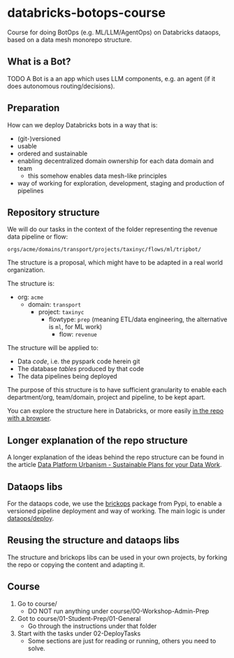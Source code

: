 # databricks-botops-course

Course for doing BotOps (e.g. ML/LLM/AgentOps) on Databricks dataops, based on a data mesh monorepo structure.


## What is a Bot?

TODO A Bot is a an app which uses LLM components, e.g. an agent (if it does autonomous routing/decisions).

## Preparation

How can we deploy Databricks bots in a way that is:

- (git-)versioned
- usable
- ordered and sustainable
- enabling decentralized domain ownership for each data domain and team
    - this somehow enables data mesh-like principles
- way of working for exploration, development, staging and production of pipelines

## Repository structure

We will do our tasks in the context of the folder representing the revenue data pipeline or flow:

`orgs/acme/domains/transport/projects/taxinyc/flows/ml/tripbot/`

The structure is a proposal, which might have to be adapted in a real world organization.

The structure is:

- org: `acme`
    - domain: `transport`
        - project: `taxinyc`
            - flowtype: `prep` (meaning ETL/data engineering, the alternative is `ml`, for ML work)
                - flow: `revenue` 

The structure will be applied to:

- Data *code*, i.e. the pyspark code herein git
- The database *tables* produced by that code
- The data pipelines being deployed

The purpose of this structure is to have sufficient granularity to enable each department/org, team/domain, project and pipeline, to be kept apart.

You can explore the structure here in Databricks, or more easily [in the repo with a browser](https://github.com/paalvibe/databricks-botops-course).

## Longer explanation of the repo structure

A longer explanation of the ideas behind the repo structure can be found in the article [Data Platform Urbanism - Sustainable Plans for your Data Work](https://www.linkedin.com/pulse/data-platform-urbanism-sustainable-plans-your-work-p%25C3%25A5l-de-vibe/).

## Dataops libs

For the dataops code, we use the [brickops](https://github.com/brickops/brickops) package from Pypi, to enable a versioned pipeline deployment and way of working. The main logic is under [dataops/deploy](https://github.com/brickops/brickops/blob/main/brickops/dataops/deploy/autojob.py).

## Reusing the structure and dataops libs

The structure and brickops libs can be used in your own projects, by forking the repo or copying the content and adapting it.

## Course

1. Go to course/
   - DO NOT run anything under course/00-Workshop-Admin-Prep
2. Got to course/01-Student-Prep/01-General
   - Go through the instructions under that folder
3. Start with the tasks under 02-DeployTasks
   - Some sections are just for reading or running, others you need to solve.